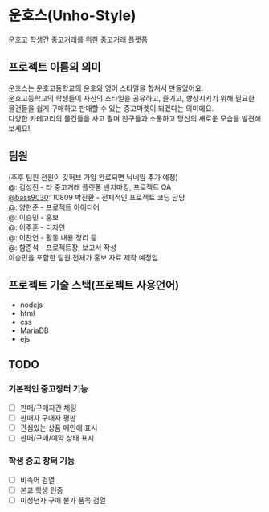 # 운호스(Unho-Style)
운호고 학생간 중고거래를 위한 중고거래 플랫폼

## 프로젝트 이름의 의미
운호스는 운호고등학교의 운호와 영어 스타일을 합쳐서 만들었어요.<br>
운호고등학교의 학생들이 자신의 스타일을 공유하고, 즐기고, 향상시키기 위해 필요한 물건들을 쉽게 구매하고 판매할 수 있는 중고마켓이 되겠다는 의미에요.<br>
다양한 카테고리의 물건들을 사고 팔며 친구들과 소통하고 당신의 새로운 모습을 발견해보세요!<br>

## 팀원
(추후 팀원 전원이 깃허브 가입 완료되면 닉네임 추가 예정)<br>
@: 김성진 - 타 중고거래 플랫폼 밴치마킹, 프로젝트 QA<br>
[@bass9030](https://github.com/bass9030): 10809 박진환 - 전체적인 프로젝트 코딩 담당<br>
@: 양현준 - 프로젝트 아이디어<br>
@: 이승민 - 홍보<br>
@: 이주훈 - 디자인<br>
@: 이찬연 - 활동 내용 정리 등<br>
@: 함준석 - 프로젝트장, 보고서 작성<br>
이승민을 포함한 팀원 전체가 홍보 자료 제작 예정임<br>

## 프로젝트 기술 스택(프로젝트 사용언어)
* nodejs
* html
* css
* MariaDB
* ejs

## TODO
### 기본적인 중고장터 기능
* [ ] 판매/구매자간 채팅
* [ ] 판매자 구매자 평판
* [ ] 관심있는 상품 메인에 표시
* [ ] 판매/구매/예약 상태 표시

### 학생 중고 장터 기능
* [ ] 비속어 검열
* [ ] 본교 학생 인증
* [ ] 미성년자 구매 불가 품목 검열